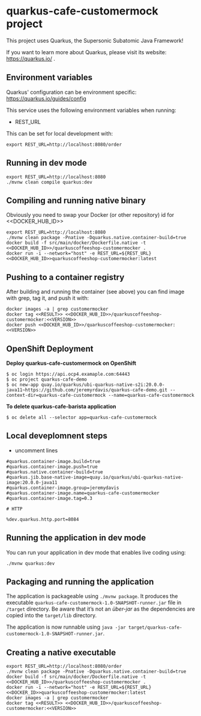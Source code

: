 # quarkus-cafe-customermock project

This project uses Quarkus, the Supersonic Subatomic Java Framework!

If you want to learn more about Quarkus, please visit its website: https://quarkus.io/ .

## Environment variables

Quarkus' configuration can be environment specific: https://quarkus.io/guides/config

This service uses the following environment variables when running:
* REST_URL

This can be set for local development with:
```shell script
export REST_URL=http://localhost:8080/order
```

## Running in dev mode
```shell script
export REST_URL=http://localhost:8080
./mvnw clean compile quarkus:dev
```

## Compiling and running native binary

Obviously you need to swap your Docker (or other repository) id for <<DOCKER_HUB_ID>>
```shell script
export REST_URL=http://localhost:8080
./mvnw clean package -Pnative -Dquarkus.native.container-build=true
docker build -f src/main/docker/Dockerfile.native -t <<DOCKER_HUB_ID>>/quarkuscoffeeshop-customermocker .
docker run -i --network="host" -e REST_URL=${REST_URL} <<DOCKER_HUB_ID>>quarkuscoffeeshop-customermocker:latest
```

## Pushing to a container registry

After building and running the container (see above) you can find image with grep, tag it, and push it with:
```shell script
docker images -a | grep customermocker
docker tag <<RESULT>> <<DOCKER_HUB_ID>>/quarkuscoffeeshop-customermocker:<<VERSION>>
docker push <<DOCKER_HUB_ID>>/quarkuscoffeeshop-customermocker:<<VERSION>>
```


## OpenShift Deployment 
**Deploy quarkus-cafe-customermock on OpenShift**
```
$ oc login https://api.ocp4.examaple.com:64443
$ oc project quarkus-cafe-demo
$ oc new-app quay.io/quarkus/ubi-quarkus-native-s2i:20.0.0-java11~https://github.com/jeremyrdavis/quarkus-cafe-demo.git --context-dir=quarkus-cafe-customermock --name=quarkus-cafe-customermock
```

**To delete quarkus-cafe-barista application**
```
$ oc delete all --selector app=quarkus-cafe-customermock
```

## Local deveplomnent steps 
* uncomment lines 
```
#quarkus.container-image.build=true
#quarkus.container-image.push=true
#quarkus.native.container-build=true
#quarkus.jib.base-native-image=quay.io/quarkus/ubi-quarkus-native-image:20.0.0-java11
#quarkus.container-image.group=jeremydavis
#quarkus.container-image.name=quarkus-cafe-customermocker
#quarkus.container-image.tag=0.3

# HTTP

%dev.quarkus.http.port=8084
```

## Running the application in dev mode

You can run your application in dev mode that enables live coding using:
```
./mvnw quarkus:dev
```

## Packaging and running the application

The application is packageable using `./mvnw package`.
It produces the executable `quarkus-cafe-customermock-1.0-SNAPSHOT-runner.jar` file in `/target` directory.
Be aware that it’s not an _über-jar_ as the dependencies are copied into the `target/lib` directory.

The application is now runnable using `java -jar target/quarkus-cafe-customermock-1.0-SNAPSHOT-runner.jar`.

## Creating a native executable

```shell
export REST_URL=http://localhost:8080/order
./mvnw clean package -Pnative -Dquarkus.native.container-build=true
docker build -f src/main/docker/Dockerfile.native -t <<DOCKER_HUB_ID>>/quarkuscoffeeshop-customermocker .
docker run -i --network="host" -e REST_URL=${REST_URL} <<DOCKER_ID>>quarkuscoffeeshop-customermocker:latest
docker images -a | grep customermocker
docker tag <<RESULT>> <<DOCKER_HUB_ID>>/quarkuscoffeeshop-customermocker:<<VERSION>>
```
